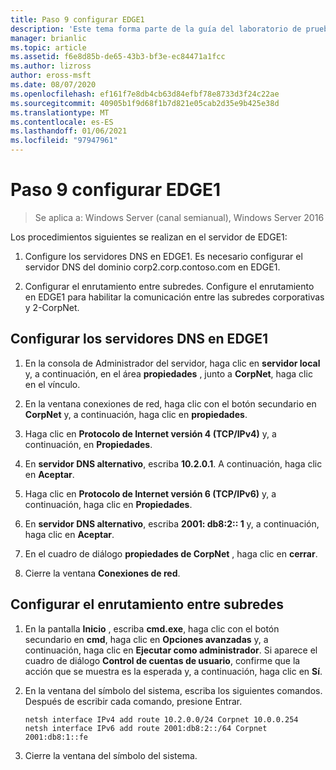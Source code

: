 ```yaml
---
title: Paso 9 configurar EDGE1
description: 'Este tema forma parte de la guía del laboratorio de pruebas: demostración de una implementación multisitio de DirectAccess para Windows Server 2016'
manager: brianlic
ms.topic: article
ms.assetid: f6e8d85b-de65-43b3-bf3e-ec84471a1fcc
ms.author: lizross
author: eross-msft
ms.date: 08/07/2020
ms.openlocfilehash: ef161f7e8db4cb63d84efbf78e8733d3f24c22ae
ms.sourcegitcommit: 40905b1f9d68f1b7d821e05cab2d35e9b425e38d
ms.translationtype: MT
ms.contentlocale: es-ES
ms.lasthandoff: 01/06/2021
ms.locfileid: "97947961"
---
```

# <a name="step-9-configure-edge1"></a>Paso 9 configurar EDGE1

>Se aplica a: Windows Server (canal semianual), Windows Server 2016

Los procedimientos siguientes se realizan en el servidor de EDGE1:

1. Configure los servidores DNS en EDGE1. Es necesario configurar el servidor DNS del dominio corp2.corp.contoso.com en EDGE1.

2. Configurar el enrutamiento entre subredes. Configure el enrutamiento en EDGE1 para habilitar la comunicación entre las subredes corporativas y 2-CorpNet.

## <a name="configure-the-dns-servers-on-edge1"></a><a name="IPv6"></a>Configurar los servidores DNS en EDGE1

1.  En la consola de Administrador del servidor, haga clic en **servidor local** y, a continuación, en el área **propiedades** , junto a **CorpNet**, haga clic en el vínculo.

2.  En la ventana conexiones de red, haga clic con el botón secundario en **CorpNet** y, a continuación, haga clic en **propiedades**.

3.  Haga clic en **Protocolo de Internet versión 4 (TCP/IPv4)** y, a continuación, en **Propiedades**.

4.  En **servidor DNS alternativo**, escriba **10.2.0.1**. A continuación, haga clic en **Aceptar**.

5.  Haga clic en **Protocolo de Internet versión 6 (TCP/IPv6)** y, a continuación, haga clic en **Propiedades**.

6.  En **servidor DNS alternativo**, escriba **2001: db8:2:: 1** y, a continuación, haga clic en **Aceptar**.

7.  En el cuadro de diálogo **propiedades de CorpNet** , haga clic en **cerrar**.

8.  Cierre la ventana **Conexiones de red**.

## <a name="configure-routing-between-subnets"></a><a name="ConfigRouting"></a>Configurar el enrutamiento entre subredes

1.  En la pantalla **Inicio** , escriba **cmd.exe**, haga clic con el botón secundario en **cmd**, haga clic en **Opciones avanzadas** y, a continuación, haga clic en **Ejecutar como administrador**. Si aparece el cuadro de diálogo **Control de cuentas de usuario**, confirme que la acción que se muestra es la esperada y, a continuación, haga clic en **Sí**.

2.  En la ventana del símbolo del sistema, escriba los siguientes comandos. Después de escribir cada comando, presione Entrar.

    ```
    netsh interface IPv4 add route 10.2.0.0/24 Corpnet 10.0.0.254
    netsh interface IPv6 add route 2001:db8:2::/64 Corpnet 2001:db8:1::fe
    ```

3.  Cierre la ventana del símbolo del sistema.



